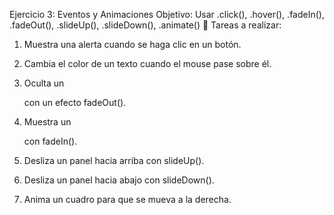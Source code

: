 Ejercicio 3: Eventos y Animaciones
Objetivo: Usar .click(), .hover(), .fadeIn(), .fadeOut(), .slideUp(), .slideDown(), .animate()
📌 Tareas a realizar:

1. Muestra una alerta cuando se haga clic en un botón.

2. Cambia el color de un texto cuando el mouse pase sobre él.

3. Oculta un <div> con un efecto fadeOut().

4. Muestra un <div> con fadeIn().

5. Desliza un panel hacia arriba con slideUp().

7. Desliza un panel hacia abajo con slideDown().

8. Anima un cuadro para que se mueva a la derecha.